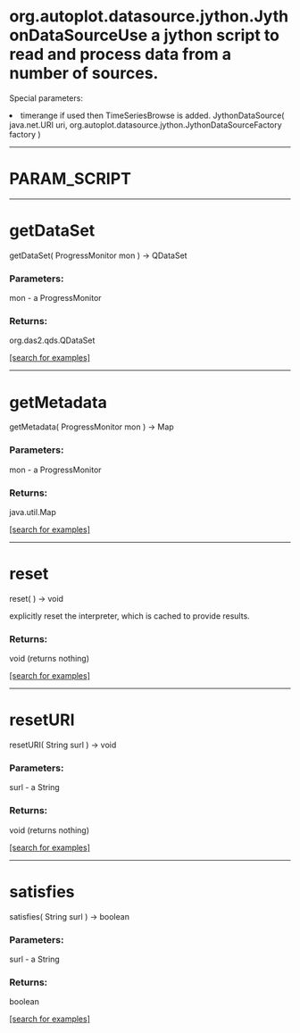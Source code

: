 # org.autoplot.datasource.jython.JythonDataSourceUse a jython script to read and process data from a number of sources.
 Special parameters:
 <li>  timerange  if used then TimeSeriesBrowse is added.
JythonDataSource( java.net.URI uri, org.autoplot.datasource.jython.JythonDataSourceFactory factory )


***
<a name="PARAM_SCRIPT"></a>
# PARAM_SCRIPT



***
<a name="getDataSet"></a>
# getDataSet
getDataSet( ProgressMonitor mon ) &rarr; QDataSet



### Parameters:
mon - a ProgressMonitor

### Returns:
org.das2.qds.QDataSet


<a href="https://github.com/autoplot/dev/search?q=getDataSet&unscoped_q=getDataSet">[search for examples]</a>

***
<a name="getMetadata"></a>
# getMetadata
getMetadata( ProgressMonitor mon ) &rarr; Map



### Parameters:
mon - a ProgressMonitor

### Returns:
java.util.Map


<a href="https://github.com/autoplot/dev/search?q=getMetadata&unscoped_q=getMetadata">[search for examples]</a>

***
<a name="reset"></a>
# reset
reset(  ) &rarr; void

explicitly reset the interpreter, which is cached to provide results.

### Returns:
void (returns nothing)


<a href="https://github.com/autoplot/dev/search?q=reset&unscoped_q=reset">[search for examples]</a>

***
<a name="resetURI"></a>
# resetURI
resetURI( String surl ) &rarr; void



### Parameters:
surl - a String

### Returns:
void (returns nothing)


<a href="https://github.com/autoplot/dev/search?q=resetURI&unscoped_q=resetURI">[search for examples]</a>

***
<a name="satisfies"></a>
# satisfies
satisfies( String surl ) &rarr; boolean



### Parameters:
surl - a String

### Returns:
boolean


<a href="https://github.com/autoplot/dev/search?q=satisfies&unscoped_q=satisfies">[search for examples]</a>

